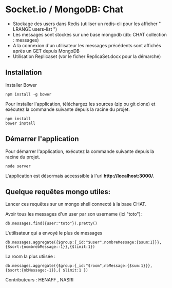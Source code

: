 # Socket.io / MongoDB: Chat


* Stockage des users dans Redis (utiliser un redis-cli pour les afficher " LRANGE users-list ")
* Les messages sont stockés sur une base mongodb (db: CHAT collection : messages)
* A la connexion d'un utilisateur les messages précédents sont affichés après un GET depuis MongoDB
* Utilisation Replicaset (vor le ficher ReplicaSet.docx pour la démarche)




## Installation

Installer Bower
```
npm install -g bower
```

Pour installer l'application, téléchargez les sources (zip ou git clone) et exécutez la commande suivante depuis la racine du projet.
```
npm install
bower install
```

## Démarrer l'application

Pour démarrer l'application, exécutez la commande suivante depuis la racine du projet.
```
node server
```

L'application est désormais accesssible à l'url **http://localhost:3000/**.

## Quelque requêtes mongo utiles:
Lancer ces requêtes sur un mongo shell connecté à la base CHAT.

Avoir tous les messages d'un user par son username (ici "toto"):
```
db.messages.find({user:"toto"}).pretty()
```

L'utilisateur qui a envoyé le plus de messages
```
db.messages.aggregate({$group:{_id:"$user",nombreMessage:{$sum:1}}},{$sort:{nombrebMessage:-1}},{$limit:1})
```
La room la plus utiisée : 

```
db.messages.aggregate({$group:{_id:"$room",nbMessage:{$sum:1}}},{$sort:{nbMessage:-1}},{ $limit:1 })
```

Contributeurs : HENAFF , NASRI


